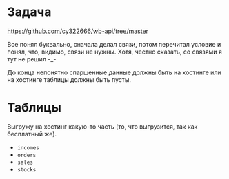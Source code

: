 # Задача
https://github.com/cy322666/wb-api/tree/master

Все понял буквально, сначала делал связи, потом перечитал условие и понял, что, видимо, связи не нужны. Хотя, честно сказать, со связями я тут не решил -_-

До конца непонятно спаршенные данные должны быть на хостинге или на хостинге таблицы должны быть пусты.

# Таблицы
Выгружу на хостинг какую-то часть (то, что выгрузится, так как бесплатный же).
* `incomes`
* `orders`
* `sales`
* `stocks`
